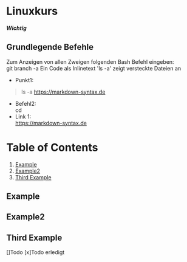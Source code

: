 
# Linuxkurs
***Wichtig***  
## Grundlegende Befehle
Zum Anzeigen von allen Zweigen folgenden Bash Befehl eingeben:  
    git branch -a
Ein Code als Inlinetext 'ls -a' zeigt versteckte Dateien an
* Punkt1:  
> ls -a  <https://markdown-syntax.de>
* Befehl2:  
cd 
* Link 1:  
<https://markdown-syntax.de>  


# Table of Contents
1. [Example](#example)
2. [Example2](#example2)
3. [Third Example](#third-example)

## Example
## Example2
## Third Example

[]Todo
[x]Todo erledigt
